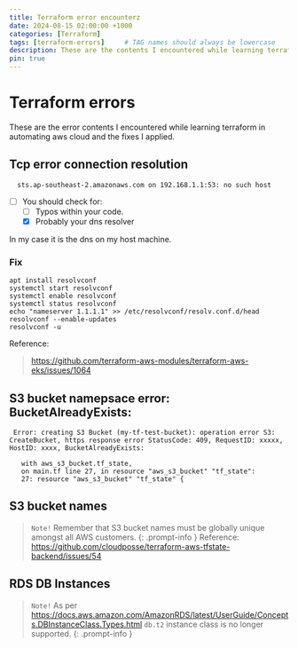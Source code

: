 ```yaml
---
title: Terraform error encounterz
date: 2024-08-15 02:00:00 +1000
categories: [Terraform]
tags: [terraform-errors]     # TAG names should always be lowercase
description: These are the contents I encountered while learning terraform in automating aws cloud and the fixes i applied.
pin: true
---
```


# Terraform errors
These are the error contents I encountered while learning terraform in automating aws cloud and the fixes I applied.

<!-- ![Desktop View](/assets/img/terraform/mockup.png){: width="700" height="400"} -->
<!-- This is `inline code part`. Thank you! -->
<!-- `/path/to/a/file.extend`{: .filepath} -->

## Tcp error connection resolution
```shell
  sts.ap-southeast-2.amazonaws.com on 192.168.1.1:53: no such host
```
- [ ] You should check for:
  - [ ] Typos within your code.
  - [x] Probably your dns resolver

In my case it is the dns on my host machine.

### Fix
```shell
apt install resolvconf
systemctl start resolvconf 
systemctl enable resolvconf 
systemctl status resolvconf
echo "nameserver 1.1.1.1" >> /etc/resolvconf/resolv.conf.d/head
resolvconf --enable-updates
resolvconf -u
```
Reference:
> https://github.com/terraform-aws-modules/terraform-aws-eks/issues/1064

## S3 bucket namepsace error: BucketAlreadyExists:
```shell
 Error: creating S3 Bucket (my-tf-test-bucket): operation error S3: CreateBucket, https response error StatusCode: 409, RequestID: xxxxx, HostID: xxxx, BucketAlreadyExists: 
 
   with aws_s3_bucket.tf_state,
   on main.tf line 27, in resource "aws_s3_bucket" "tf_state":
   27: resource "aws_s3_bucket" "tf_state" {
```
## S3 bucket names
> `Note!` Remember that S3 bucket names must be globally unique amongst all AWS customers.
{: .prompt-info }
Reference:
>  https://github.com/cloudposse/terraform-aws-tfstate-backend/issues/54

## RDS DB Instances
> `Note!` As per https://docs.aws.amazon.com/AmazonRDS/latest/UserGuide/Concepts.DBInstanceClass.Types.html `db.t2` instance class is no longer supported.
{: .prompt-info }

